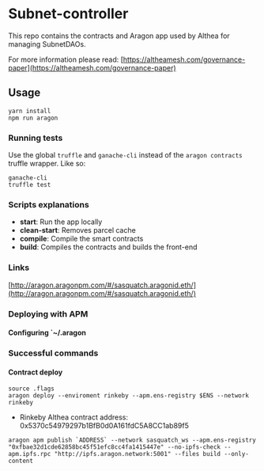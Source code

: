 # Subnet-controller

This repo contains the contracts and Aragon app used by Althea for managing SubnetDAOs.

For more information please read: [https://altheamesh.com/governance-paper](https://altheamesh.com/governance-paper)


## Usage

```
yarn install
npm run aragon
```

### Running tests

Use the global `truffle` and `ganache-cli` instead of the `aragon contracts` truffle wrapper. Like so:

```
ganache-cli
truffle test
```

### Scripts explanations

- **start**: Run the app locally
- **clean-start**: Removes parcel cache
- **compile**: Compile the smart contracts
- **build**: Compiles the contracts and builds the front-end

### Links

[http://aragon.aragonpm.com/#/sasquatch.aragonid.eth/](http://aragon.aragonpm.com/#/sasquatch.aragonid.eth/)

### Deploying with APM

#### Configuring `~/.aragon


### Successful commands

#### Contract deploy

    source .flags
    aragon deploy --enviroment rinkeby --apm.ens-registry $ENS --network rinkeby

* Rinkeby
Althea contract address: 0x5370c54979297b1BfB0d0A161fdC5A8CC1ab89f5

```
aragon apm publish `ADDRESS` --network sasquatch_ws --apm.ens-registry "0xfbae32d1cde62858bc45f51efc8cc4fa1415447e" --no-ipfs-check --apm.ipfs.rpc "http://ipfs.aragon.network:5001" --files build --only-content
```
